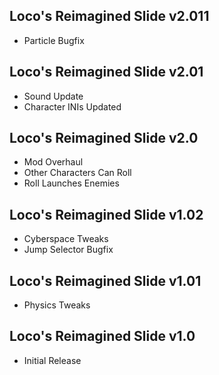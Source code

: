 ## Loco's Reimagined Slide v2.011
- Particle Bugfix

## Loco's Reimagined Slide v2.01
- Sound Update
- Character INIs Updated

## Loco's Reimagined Slide v2.0
- Mod Overhaul
- Other Characters Can Roll
- Roll Launches Enemies

## Loco's Reimagined Slide v1.02
- Cyberspace Tweaks
- Jump Selector Bugfix

## Loco's Reimagined Slide v1.01
- Physics Tweaks

## Loco's Reimagined Slide v1.0
- Initial Release